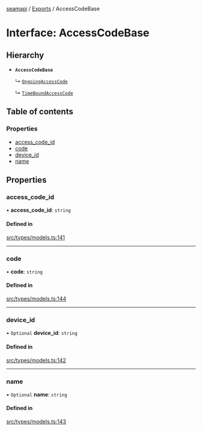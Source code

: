 [seamapi](../README.md) / [Exports](../modules.md) / AccessCodeBase

# Interface: AccessCodeBase

## Hierarchy

- **`AccessCodeBase`**

  ↳ [`OngoingAccessCode`](OngoingAccessCode.md)

  ↳ [`TimeBoundAccessCode`](TimeBoundAccessCode.md)

## Table of contents

### Properties

- [access\_code\_id](AccessCodeBase.md#access_code_id)
- [code](AccessCodeBase.md#code)
- [device\_id](AccessCodeBase.md#device_id)
- [name](AccessCodeBase.md#name)

## Properties

### access\_code\_id

• **access\_code\_id**: `string`

#### Defined in

[src/types/models.ts:141](https://github.com/seamapi/javascript/blob/main/src/types/models.ts#L141)

___

### code

• **code**: `string`

#### Defined in

[src/types/models.ts:144](https://github.com/seamapi/javascript/blob/main/src/types/models.ts#L144)

___

### device\_id

• `Optional` **device\_id**: `string`

#### Defined in

[src/types/models.ts:142](https://github.com/seamapi/javascript/blob/main/src/types/models.ts#L142)

___

### name

• `Optional` **name**: `string`

#### Defined in

[src/types/models.ts:143](https://github.com/seamapi/javascript/blob/main/src/types/models.ts#L143)
